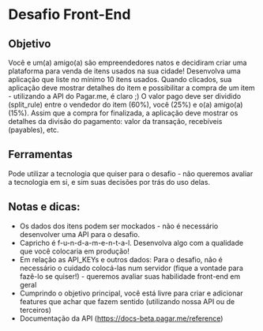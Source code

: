 # Desafio Front-End

## Objetivo
Você e um(a) amigo(a) são empreendedores natos e decidiram criar uma plataforma para venda de itens usados na sua cidade! Desenvolva uma aplicação que liste no mínimo 10 itens usados. Quando clicados, sua aplicação deve mostrar detalhes do item e possibilitar a compra de um item - utilizando a API do Pagar.me, é claro ;) O valor pago deve ser dividido (split_rule) entre o vendedor do item (60%), você (25%) e o(a) amigo(a) (15%). Assim que a compra for finalizada, a aplicação deve mostrar os detalhes da divisão do pagamento: valor da transação, recebíveis (payables), etc.



## Ferramentas
​Pode utilizar a tecnologia que quiser para o desafio - não queremos avaliar a tecnologia em si, e sim suas decisões por trás do uso delas.

## Notas e dicas:
* Os dados dos itens podem ser mockados - não é necessário desenvolver uma API para o desafio.
* Capricho é f-u-n-d-a-m-e-n-t-a-l. Desenvolva algo com a qualidade que você colocaria em produção!
* Em relação as API_KEYs e outros dados: Para o desafio, não é necessário o cuidado colocá-las num servidor (fique a vontade para fazê-lo se quiser!) - queremos avaliar suas habilidade front-end em geral
* Cumprindo o objetivo principal, você está livre para criar e adicionar features que achar que fazem sentido (utilizando nossa API ou de terceiros)
* Documentação da API (https://docs-beta.pagar.me/reference)
